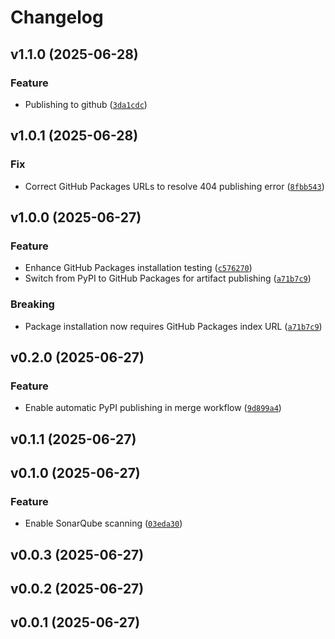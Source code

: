 # Changelog

<!--next-version-placeholder-->

## v1.1.0 (2025-06-28)

### Feature

* Publishing to github ([`3da1cdc`](https://github.com/tzoght/stackpy/commit/3da1cdc8dcd821b9c98eee4380a3f9631b6e0c0b))

## v1.0.1 (2025-06-28)

### Fix

* Correct GitHub Packages URLs to resolve 404 publishing error ([`8fbb543`](https://github.com/tzoght/stackpy/commit/8fbb543ba187c63756304c4780b8b0f84efa38d7))

## v1.0.0 (2025-06-27)

### Feature

* Enhance GitHub Packages installation testing ([`c576270`](https://github.com/tzoght/stackpy/commit/c576270963a1be42b727aa04eabd892c8cac9116))
* Switch from PyPI to GitHub Packages for artifact publishing ([`a71b7c9`](https://github.com/tzoght/stackpy/commit/a71b7c915f2a59b2a0b4650f7973be4760867d88))

### Breaking

* Package installation now requires GitHub Packages index URL ([`a71b7c9`](https://github.com/tzoght/stackpy/commit/a71b7c915f2a59b2a0b4650f7973be4760867d88))

## v0.2.0 (2025-06-27)

### Feature

* Enable automatic PyPI publishing in merge workflow ([`9d899a4`](https://github.com/tzoght/stackpy/commit/9d899a4f13190d0b3cca16cccb00686a21a8407a))

## v0.1.1 (2025-06-27)



## v0.1.0 (2025-06-27)

### Feature

* Enable SonarQube scanning ([`03eda30`](https://github.com/tzoght/stackpy/commit/03eda3016390065609320f663592d71b90afb795))

## v0.0.3 (2025-06-27)



## v0.0.2 (2025-06-27)



## v0.0.1 (2025-06-27)


